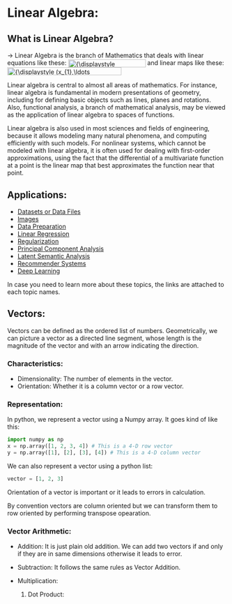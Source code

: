 # Linear Algebra:

## What is Linear Algebra?
-> Linear Algebra is the branch of Mathematics that deals with linear equations like these:
<img src="http://www.sciweavers.org/tex2img.php?eq=%7B%5Cdisplaystyle%20a_%7B1%7Dx_%7B1%7D%2B%5Ccdots%20%2Ba_%7Bn%7Dx_%7Bn%7D%3Db%7D&bc=Transparent&fc=Black&im=jpg&fs=12&ff=arev&edit=0" align="center" border="0" alt="{\displaystyle a_{1}x_{1}+\cdots +a_{n}x_{n}=b}" width="178" height="18" />
and linear maps like these:
<img src="http://www.sciweavers.org/tex2img.php?eq=%7B%5Cdisplaystyle%20%28x_%7B1%7D%2C%5Cldots%20%2Cx_%7Bn%7D%29%5Cmapsto%20a_%7B1%7Dx_%7B1%7D%2B%5Ccdots%20%2Ba_%7Bn%7Dx_%7Bn%7D%7D&bc=Transparent&fc=Black&im=jpg&fs=12&ff=arev&edit=0" align="center" border="0" alt="{\displaystyle (x_{1},\ldots ,x_{n})\mapsto a_{1}x_{1}+\cdots +a_{n}x_{n}}" width="262" height="18" />


Linear algebra is central to almost all areas of mathematics. For instance, linear algebra is fundamental in modern presentations of geometry, including for defining basic objects such as lines, planes and rotations. Also, functional analysis, a branch of mathematical analysis, may be viewed as the application of linear algebra to spaces of functions.

Linear algebra is also used in most sciences and fields of engineering, because it allows modeling many natural phenomena, and computing efficiently with such models. For nonlinear systems, which cannot be modeled with linear algebra, it is often used for dealing with first-order approximations, using the fact that the differential of a multivariate function at a point is the linear map that best approximates the function near that point.

## Applications:
+ [Datasets or Data Files](https://en.wikipedia.org/wiki/Data_set)
+ [Images](https://www.projectrhea.org/rhea/index.php/Image_(linear_algebra))
+ [Data Preparation](https://www.techtarget.com/searchbusinessanalytics/definition/data-preparation)
+ [Linear Regression](https://www.geeksforgeeks.org/ml-linear-regression)
+ [Regularization](https://towardsdatascience.com/regularization-an-important-concept-in-machine-learning-5891628907ea)
+ [Principal Component Analysis](https://en.wikipedia.org/wiki/Principal_component_analysis)
+ [Latent Semantic Analysis](https://en.wikipedia.org/wiki/Latent_semantic_analysis)
+ [Recommender Systems](https://en.wikipedia.org/wiki/Recommender_system)
+ [Deep Learning](https://www.techtarget.com/searchenterpriseai/definition/deep-learning-deep-neural-network)

In case you need to learn more about these topics, the links are attached to each topic names.

## Vectors:

Vectors can be defined as the ordered list of numbers. Geometrically, we can picture a vector as a directed line segment, whose length is the magnitude of the vector and with an arrow indicating the direction.

### Characteristics:
+ Dimensionality: The number of elements in the vector.
+ Orientation: Whether it is a column vector or a row vector.

### Representation:
In python, we represent a vector using a Numpy array. It goes kind of like this:
```python
import numpy as np
x = np.array([1, 2, 3, 4]) # This is a 4-D row vector
y = np.array([1], [2], [3], [4]) # This is a 4-D column vector
```
We can also represent a vector using a python list:
```python
vector = [1, 2, 3]
```
Orientation of a vector is important or it leads to errors in calculation.

By convention vectors are column oriented but we can transform them to row oriented by performing transpose opearation.

### Vector Arithmetic:
+ Addition: 
    It is just plain old addition. We can add two vectors if and only if they are in same dimensions otherwise it leads to error.
+ Subtraction:
    It follows the same rules as Vector Addition.
+ Multiplication:
  
  1. Dot Product: 

